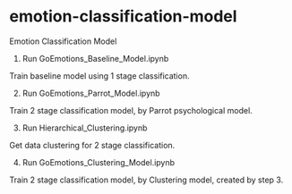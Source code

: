 # emotion-classification-model 
Emotion Classification Model

1. Run GoEmotions_Baseline_Model.ipynb

Train baseline model using 1 stage classification.

2. Run GoEmotions_Parrot_Model.ipynb

Train 2 stage classification model, by Parrot psychological model.

3. Run Hierarchical_Clustering.ipynb

Get data clustering for 2 stage classification.

4. Run GoEmotions_Clustering_Model.ipynb

Train 2 stage classification model, by Clustering model, created by step 3.
